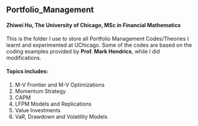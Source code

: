 ## Portfolio_Management

#### Zhiwei Hu, The University of Chicago, MSc in Financial Mathematics
This is the folder I use to store all Portfolio Management Codes/Theories I learnt and experimented at UChicago.
Some of the codes are based on the coding examples provided by **Prof. Mark Hendrics**, while I did modifications.

#### Topics includes:
1. M-V Frontier and M-V Optimizations
2. Momentum Strategy
3. CAPM
4. LFPM Models and Replications
5. Value Investments
6. VaR, Drawdown and Volatility Models
